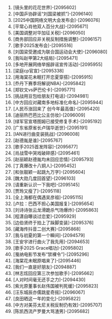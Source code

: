 
1. [镜头里的花花世界]-[2095602]
1. [中国乒协辟谣“刘国梁被抓”]-[2096140]
1. [2025中国网络文明大会发布会]-[2096076]
1. [平常心肖他双人百分大战]-[2095671]
1. [美国调整对华加征关税]-[2096050]
1. [商务部回应非关税反制措施调整]-[2096157]
1. [歌手2025发布会]-[2095516]
1. [刘国梁受邀成为联合国运动会大使]-[2096080]
1. [我叫赵甲第2大结局]-[2095471]
1. [多地开展网络举报辟谣宣传活动]-[2095955]
1. [梁庭cp官宣]-[2095338]
1. [用海棠花未眠打开恋夏穿搭]-[2095915]
1. [乔丹下赛季将解说NBA]-[2095842]
1. [郑钦文vs萨巴伦卡]-[2095771]
1. [挑战用豆包给朋友打电话]-[2094981]
1. [中方回应对藏南多地标准化命名]-[2095944]
1. [人民币涨回来了 创今年最高值]-[2095420]
1. [迪丽热巴芭比公主仿妆]-[2096009]
1. [绿军官宣塔图姆已接受修复手术]-[2095192]
1. [广东省原省长卢瑞华逝世]-[2095191]
1. [IAN进行曲变装挑战]-[2096008]
1. [赵德胤是谁]-[2095767]
1. [歌手2025首发阵容]-[2095677]
1. [肖战雪中哭戏破碎感]-[2095461]
1. [赵丽颖赵德胤均未回应恋情]-[2095793]
1. [丁真爆改十八铜人]-[2095452]
1. [和张靓颖一起跳九万字]-[2095604]
1. [魏大勋几度回首望]-[2096103]
1. [请重新认识一下我吧]-[2095145]
1. [贾玲又瘦了]-[2095118]
1. [全上海都在偶遇吴彦祖]-[2095115]
1. [卢拉：巴西不担心美国报复]-[2095654]
1. [刘诗诗张云龙滑跪杀气场爆炸]-[2095863]
1. [程潇自曝谈过恋爱]-[2095929]
1. [边伯贤终于拍上了跺脚变装]-[2095376]
1. [藏海传抖音二创大赛]-[2095868]
1. [我与初夏的第一个瞬间]-[2094579]
1. [王安宇进行曲火了我先用]-[2094653]
1. [歌手2025 Grace唱功]-[2095802]
1. [戛纳电影节发布“禁裸令”]-[2095296]
1. [海棠花未眠原唱来了]-[2095446]
1. [我们一直是好朋友]-[2094887]
1. [林志炫回应第三次参加歌手]-[2095662]
1. [人对时间毫无还手之力]-[2094430]
1. [紫光原董事长赵伟国被判死缓]-[2095823]
1. [汪东城辰亦儒跳星奇摇]-[2096067]
1. [良田晒这一年的变化]-[2095822]
1. [中方对美芬太尼关税反制仍有效]-[2095707]
1. [陈凯西流产罗曼大骂渣男]-[2095682]